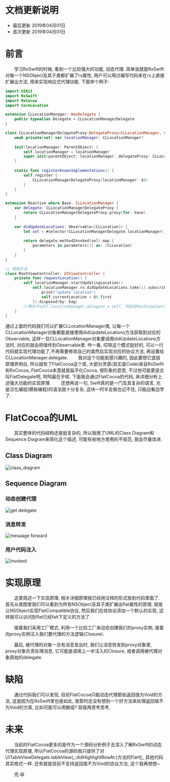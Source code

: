 # 文档更新说明
* 最后更新 2019年04月01日
* 首次更新 2019年04月01日

# 前言
　　学习RxSwift的时候, 看到一个比较强大的功能, 动态代理. 简单说就是RxSwift对每一个NSObject及其子类都扩展了rx属性, 用户可以用过编写代码来在rx上直接扩展出方法, 用来实现响应式代理功能. 下面举个例子:

```swift
import UIKit
import RxSwift
import RxCocoa
import CoreLocation

extension CLLocationManager: HasDelegate {
    public typealias Delegate = CLLocationManagerDelegate
}

class CLLocationManagerDelegateProxy:DelegateProxy<CLLocationManager, CLLocationManagerDelegate>, DelegateProxyType, CLLocationManagerDelegate {
    weak private(set) var locationManager: CLLocationManager?
    
    init(locationManager: ParentObject) {
        self.locationManager = locationManager
        super.init(parentObject: locationManager, delegateProxy: CLLocationManagerDelegateProxy.self)
    }
    
    static func registerKnownImplementations() {
        self.register {
            CLLocationManagerDelegateProxy(locationManager: $0)
        }
    }
}

extension Reactive where Base: CLLocationManager {
    var delegate: CLLocationManagerDelegateProxy {
        return CLLocationManagerDelegateProxy.proxy(for: base)
    }
    
    var didUpdateLocations: Observable<[CLLocation]> {
        let sel = #selector(CLLocationManagerDelegate.locationManager(_:didUpdateLocations:))
        
        return delegate.methodInvoked(sel).map {
            parameters in parameters[1] as! [CLLocation]
        }
    }
}

// 使用方法
class RootViewController: UIViewController {
	private func requestLocation() {
        self.locationManager.startUpdatingLocation()
            self.locationManager.rx.didUpdateLocations.take(1).subscribe(onNext: {
                print("update location")
                self.currentLocation = $0.first
            }).disposed(by: bag)
        //等价于self.locationManager.delegate = self, 然后在RootViewController里实现CLLocationManagerDelegate协议的didUpdateLocations方法
    }
}

```
通过上面的代码我们可以扩展CLLocationManager类, 让每一个CLLocationManager对象都能直接使用didUpdateLocations方法获取到对应的Observable, 这样一旦CLLocationManager对象要调用didUpdateLocations方法时, 对应的就会把值传到Observable里. 咋一看, 哎呀这个模式挺好的, 可以一行代码就实现代理功能了,不再需要修改自己的类然后实现对应的协议方法, 再设置给CLLocationManager.delegate. 
　　我对这个功能挺感兴趣的, 因此要想它底层原理弄明白, 所以就有了FlatCocoa这个库, 大部分灵感(其实是Code)来自RxSwfit和RxCocoa, FlatCocoa本意就是扁平化Cocoa, 很形象的意思, 不过他可能更适合叫FlatDelegate吧, 呵呵最在乎呢. 下面我会通过FlatCocoa的代码, 来详细分析上述强大功能的实现原理.
　　还想再说一句, Swift真的是一门及其复杂的语言, 光是泛化编程(模板编程)的语法就十分复杂, 这块一时半会我也记不住, 只能边看边学了.

# FlatCocoa的UML
　　其实整体的代码结构还是挺复杂的, 所以我用了UML的Class Diagram和Sequence Diagram来简化这个描述, 可能有些地方使用的不规范, 我会尽量改进.

## Class Diagram
![class_diagram](https://raw.githubusercontent.com/cocos543/FlatCocoa/master/FlatCocoa/FlatCocoa/Doc/class%20diagram.png)

## Sequence Diagram

### 动态创建代理
![get delegate](https://raw.githubusercontent.com/cocos543/FlatCocoa/master/FlatCocoa/FlatCocoa/Doc/get%20delegate.png)

### 消息转发
![mesaage forward](https://raw.githubusercontent.com/cocos543/FlatCocoa/master/FlatCocoa/FlatCocoa/Doc/message%20forward.png)

### 用户代码注入
![invoked](https://raw.githubusercontent.com/cocos543/FlatCocoa/master/FlatCocoa/FlatCocoa/Doc/message%20invoked.png)

# 实现原理
　　这里简述一下实现原理, 相关详细原理我已经用注释的形式放到代码里面了. 首先从类图里我们可以看到为所有NSObject及其子类扩展出flat属性的原理, 就是让NSObject实现FlatCompatible协议, 然后我们在给协议添加一个默认的实现, 这样就可以访问到flat已经falt下定义的方法了.
  
　　接着我们采用工厂模式, 利用一个比较工厂来动态创建我们的proxy实例, 接着向proxy实例注入我们要代理的方法逻辑(Closure).
  
　　最后, 被代理的对象一旦有消息发出时, 我们让消息转发到proxy对象里, proxy对象负责处理消息, 它可能是调用上一步注入的Closure, 或者调用被代理对象原始的delegate.

# 缺陷
　　通过代码我们可以发现, 目前FlatCocoa只能动态代理那些返回值为Void的方法, 这是因为在RxSwift里也是如此, 我暂时还没有想到一个好方法来处理返回值不为Void的方案, 比如可能可以用数组? 容我再思考思考.

# 未来
　　当前的FlatCocoa更多的是作为一个源码分析例子去深入了解RxSwift的动态代理实现原理, 所以FlatCocoa的源码我只提供了对UITableViewDelegate.tableView(_:didHighlightRowAt:)方法的Flat化, 其他代码其实格式一样. 还有就是目前不支持返回值不为Void的协议方法, 这个我再想想~
  
　　完.😄️
